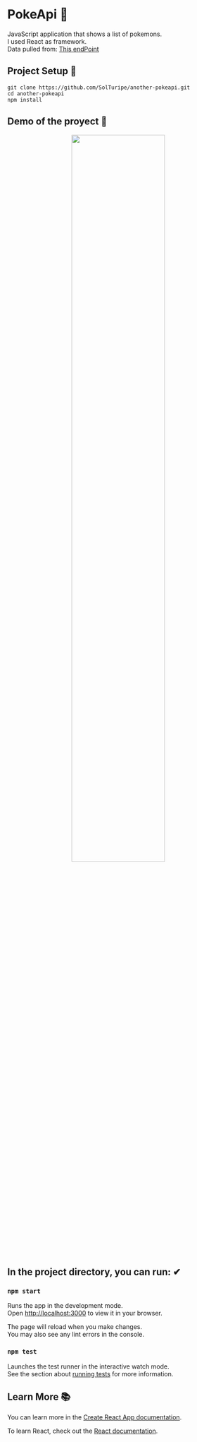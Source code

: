 # PokeApi 👾

JavaScript application that shows a list of pokemons. \
I used React as framework. \
Data pulled from: [This endPoint](https://pokeapi.co/api/v2/pokemon)

## Project Setup 📌

```
git clone https://github.com/SolTuripe/another-pokeapi.git
cd another-pokeapi
npm install
```

## Demo of the proyect 🎥

<p align="center">
<img src="./src/assets/img/pokeapi.gif" width=65%>
</p>

## In the project directory, you can run: ✔

### `npm start`

Runs the app in the development mode.\
Open [http://localhost:3000](http://localhost:3000) to view it in your browser.

The page will reload when you make changes.\
You may also see any lint errors in the console.

### `npm test`

Launches the test runner in the interactive watch mode.\
See the section about [running tests](https://facebook.github.io/create-react-app/docs/running-tests) for more information.

## Learn More 📚

You can learn more in the [Create React App documentation](https://facebook.github.io/create-react-app/docs/getting-started).

To learn React, check out the [React documentation](https://reactjs.org/).

